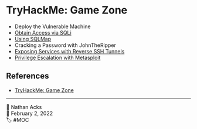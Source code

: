 # TryHackMe: Game Zone

* Deploy the Vulnerable Machine
* [Obtain Access via SQLi](../log/2022-02-02-tryhackme-web-fundamentals-supplements.md)
* [Using SQLMap](../log/2022-02-02-tryhackme-web-fundamentals-supplements.md)
* Cracking a Password with JohnTheRipper
* [Exposing Services with Reverse SSH Tunnels](../log/2022-02-02-tryhackme-web-fundamentals-supplements.md)
* [Privilege Escalation with Metasploit](../log/2022-02-02-tryhackme-web-fundamentals-supplements.md)

## References

* [TryHackMe: Game Zone](https://tryhackme.com/room/gamezone)

- - - -

<span aria-hidden="true">👤</span> Nathan Acks  
<span aria-hidden="true">📅</span> February 2, 2022  
<span aria-hidden="true">🏷️</span> #MOC

